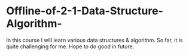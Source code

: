 # Offline-of-2-1-Data-Structure-Algorithm-
In this course I will learn various data structures & algorithm.
So far, it is quite challenging for me.
Hope to do good in future.
